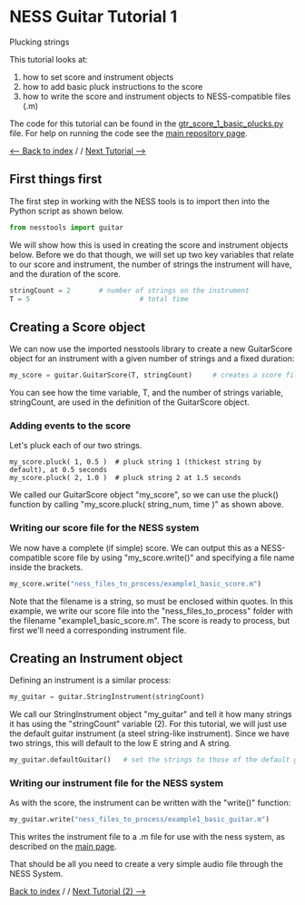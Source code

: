 # NESS Guitar Tutorial 1
Plucking strings

This tutorial looks at:

1. how to set score and instrument objects
2. how to add basic pluck instructions to the score
3. how to write the score and instrument objects to NESS-compatible files (.m)

The code for this tutorial can be found in the [gtr_score_1_basic_plucks.py](https://github.com/tommmmudd/ness-tools/blob/master/gtr_score_1_basic_plucks.py) file. For help on running the code see the [main repository page](https://tommmmudd.github.io/ness-tools/).

[<-- Back to index](https://tommmmudd.github.io/ness-tools/) / /  [Next Tutorial -->](https://tommmmudd.github.io/ness-tools/tutorials/tutorial2)

## First things first
The first step in working with the NESS tools is to import then into the Python script as shown below.

```python
from nesstools import guitar
```
We will show how this is used in creating the score and instrument objects below. Before we do that though, we will set up two key variables that relate to our score and instrument, the number of strings the instrument will have, and the duration of the score.

```python
stringCount = 2       # number of strings on the instrument
T = 5					        # total time
```

## Creating a Score object
We can now use the imported nesstools library to create a new GuitarScore object for an instrument with a given number of strings and a fixed duration:
```python
my_score = guitar.GuitarScore(T, stringCount)     # creates a score file using the imported lib and the two variables defined above
```
You can see how the time variable, T, and the number of strings variable, stringCount, are used in the definition of the GuitarScore object.

### Adding events to the score
Let's pluck each of our two strings. 
```
my_score.pluck( 1, 0.5 )  # pluck string 1 (thickest string by default), at 0.5 seconds
my_score.pluck( 2, 1.0 )  # pluck string 2 at 1.5 seconds
```
We called our GuitarScore object "my_score", so we can use the pluck() function by calling "my_score.pluck( string_num, time )" as shown above.

### Writing our score file for the NESS system
We now have a complete (if simple) score. We can output this as a NESS-compatible score file by using "my_score.write()" and specifying a file name inside the brackets.
```python
my_score.write("ness_files_to_process/example1_basic_score.m")
```
Note that the filename is a string, so must be enclosed within quotes. In this example, we write our score file into the "ness_files_to_process" folder with the filename "example1_basic_score.m". The score is ready to process, but first we'll need a corresponding instrument file.

## Creating an Instrument object
Defining an instrument is a similar process:
```python
my_guitar = guitar.StringInstrument(stringCount)
```
We call our StringInstrument object "my_guitar" and tell it how many strings it has using the "stringCount" variable (2). For this tutorial, we will just use the default guitar instrument (a steel string-like instrument). Since we have two strings, this will default to the low E string and A string.
```python
my_guitar.defaultGuitar()   # set the strings to those of the default guitar prototype
```
### Writing our instrument file for the NESS system
As with the score, the instrument can be written with the "write()" function:
```python
my_guitar.write("ness_files_to_process/example1_basic_guitar.m")
```
This writes the instrument file to a .m file for use with the ness system, as described on the [main page](https://tommmmudd.github.io/ness-tools/).

That should be all you need to create a very simple audio file through the NESS System.

[Back to index](https://tommmmudd.github.io/ness-tools/)  / /  [Next Tutorial (2) -->](https://tommmmudd.github.io/ness-tools/tutorials/tutorial2)
